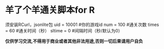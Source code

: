 # **羊了个羊通关脚本**for R

须安装RCurl，jsonlite包
uid = 10001    #你的游戏id
num = 100      #通关次数
times = 60     #通关时间（秒）
sltime = 0     #间隔时间（秒/默认为0）


**仅供学习交流,不得用于商业或者其他非法用途,否则一切后果请用户自负**
